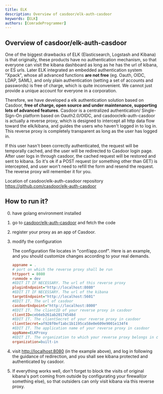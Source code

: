 ```yaml
---
title: ELK
description: Overview of casdoor/elk-auth-casdoor
keywords: [ELK]
authors: [ComradeProgrammer]
---
```


## Overview of casdoor/elk-auth-casdoor

One of the biggest drawbacks of ELK (Elasticsearch, Logstash and Kibana) is that originally, these products have no authentication mechanism, so that everyone can visit the kibana dashboard as long as he has the url of kibana, or ES urls. Later ELK integrated an embedded authentication system "Xpack", whose all advanced functions  **are not free** (eg. Oauth, OIDC, LDAP, SAML), and only plain authentication (setting a set of accounts and passwords) is free of charge, which is quite inconvenient. We cannot just provide a unique account for everyone in a corporation.

Therefore, we have developed a elk authentication solution based on Casdoor, **free of charge, open source and under maintenance, supporting lots of advanced features**. Casdoor is a centralized authentication/ Single-Sign-On platform based on Oauth2.0/OIDC, and casdoor/elk-auth-casdoor is actually a reverse proxy, which is designed to intercept all http data flow toward the elk/kibana, and guides the users who haven't logged in to log in. This reverse proxy is completely transparent as long as the user has logged in.

If this user hasn't been correctly authenticated, the request will be temporally  cached, and the user will be redirected to Casdoor login page. After user logs in through casdoor, the cached request will be restored and sent to kibana. So it's ok if a POST request (or something other than GET) is intercepted, and user won't need to refill the form and resend the request. The reverse proxy will remember it for you.

Location of casdoor/elk-auth-casdoor repository <https://github.com/casdoor/elk-auth-casdoor>

## How to run it?

0. have golang environment installed

1. go to [casdoor/elk-auth-casdoor](https://github.com/casdoor/elk-auth-casdoor) and fetch the code

2. register your proxy as an app of Casdoor.

3. modify the configuration

    The configuration file locates in "conf/app.conf". Here is an example, and you should customize changes according to your real demands.

    ```ini
    appname = .
    # port on which the reverse proxy shall be run
    httpport = 8080
    runmode = dev
    #EDIT IT IF NECESSARY. The url of this reverse proxy
    pluginEndpoint="http://localhost:8080"
    #EDIT IT IF NECESSARY. The url of the kibana 
    targetEndpoint="http://localhost:5601"
    #EDIT IT. The url of casdoor 
    casdoorEndpoint="http://localhost:8000"
    #EDIT IT. The clientID of your reverse proxy in casdoor  
    clientID=ceb6eb261ab20174548d
    #EDIT IT. The clientSecret of your reverse proxy in casdoor 
    clientSecret=af928f0ef1abc1b1195ca58e0e609e9001e134f4
    #EDIT IT. The application name of your reverse proxy in casdoor 
    appName=ELKProxy
    #EDIT IT. The organization to which your reverse proxy belongs in casdoor
    organization=built-in
    ```

4. visit <http://localhost:8080> (in the example above), and log in following the guidance of redirection, and you shall see kibana protected and authenticated by casdoor.

5. If everything works well, don't forget to block the visits of original kibana's port coming from outside by configurating your firewall(or something else), so that outsiders can only visit kibana via this reverse proxy.
